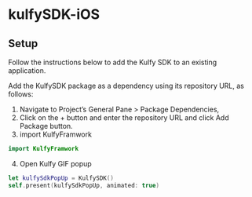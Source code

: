 # kulfySDK-iOS

## Setup
Follow the instructions below to add the Kulfy SDK to an existing application.


Add the KulfySDK package as a dependency using its repository URL, as follows:

 1. Navigate to Project’s General Pane > Package Dependencies,
 2. Click on the + button and enter the repository URL and click Add Package button.
 3. import KulfyFramwork
```swift
import KulfyFramwork
```
 4. Open Kulfy GIF popup
```swift
let kulfySdkPopUp = KulfySDK()
self.present(kulfySdkPopUp, animated: true)
```
